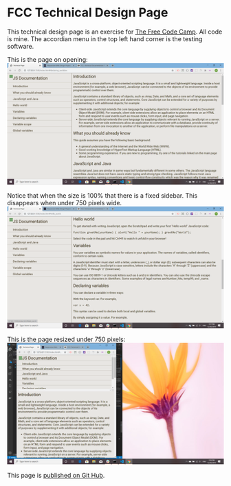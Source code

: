 # FCC Technical Design Page

This technical design page is an exercise for [The Free Code Camp](https://www.freecodecamp.org/). All code is mine. The accordian menu in the top left hand corner is the testing software.

This is the page on opening:
![page](images/1page.png)

Notice that when the size is 100% that there is a fixed sidebar. This disappears when under 750 pixels wide.
![fixed sidebar](images/2fixednav.png)

This is the page resized under 750 pixels:
![resized](images/3resized.png)

This page is [published on Git Hub](https://martucazpo.github.io/FCC-tech-page/).